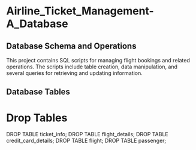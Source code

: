 # Airline_Ticket_Management-A_Database

## Database Schema and Operations
This project contains SQL scripts for managing flight bookings and related operations. The scripts include table creation, data manipulation, and several queries for retrieving and updating information.

## Database Tables
# Drop Tables
DROP TABLE ticket_info;
DROP TABLE flight_details;
DROP TABLE credit_card_details;
DROP TABLE flight;
DROP TABLE passenger;


